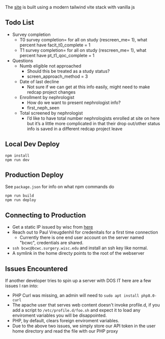 The [site](https://bcwc.surgery.wisc.edu/) is built using a modern tailwind vite stack with vanilla js

## Todo List

* Survey completion
    * T0 survey completion= for all on study (rescreen_me= 1), what percent have facit_t0_complete = 1 
    * T1 survey completion= for all on study (rescreen_me= 1), what percent have pt_t1_qoc_complete = 1 
* Questions
    * Numb eligible not approached   
        * Should this be treated as a study status?
        * screen_approach_method = 3
    * Date of last decline  
        * Not sure if we can get at this info easily, might need to make redcap project changes
    * Enrollment by nephrologist  
        * How do we want to present nephrologist info?
        * first_neph_seen
    * Total screened by nephrologist 
        * I’d like to have total number nephrologists enrolled at site on here but it’s a little more complicated in that their drop out/other status info is saved in a different redcap project leave


## Local Dev Deploy
```
npm install
npm run dev
```
## Production Deploy

See `package.json` for info on what npm commands do

```
npm run build
npm run deploy
```
## Connecting to Production

* Get a static IP issued by wisc from [here](https://access.services.wisc.edu/IPaddress)
* Reach out to Paul Vreugdenhil for credenitals for a first time connection
  * Currently there is one end user account on the server named "bcwc", credentials are shared.
* `ssh bcwc@bcwc.surgery.wisc.edu` and install an ssh key like normal. 
* A symlink in the home directy points to the root of the webserver

## Issues Encountered

If another developer tries to spin up a server with DOS IT here are a few issues I ran into:

* PHP Curl was missing, an admin will need to `sudo apt install php8.0-curl`
* The apache user that serves web content doesn't invoke profile.d, if you add a script to `/etc/profile.d/foo.sh` and expect it to load any enviroment variables you will be disappointed.
* PHP, by default, clears foreign enviroment variables.
* Due to the above two issues, we simply store our API token in the user home directory and read the file with our PHP proxy
